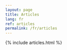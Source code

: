 ```yaml
---
layout: page
title: Articles
lang: fr
ref: articles
permalink: /fr/articles
---
```


{% include articles.html %}
